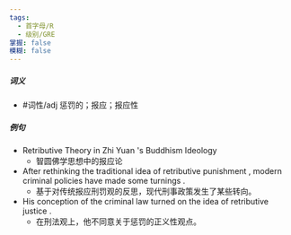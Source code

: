 ```yaml
---
tags:
  - 首字母/R
  - 级别/GRE
掌握: false
模糊: false
---
```

##### 词义
- #词性/adj  惩罚的；报应；报应性
##### 例句
- Retributive Theory in Zhi Yuan 's Buddhism Ideology
	- 智圆佛学思想中的报应论
- After rethinking the traditional idea of retributive punishment , modern criminal policies have made some turnings .
	- 基于对传统报应刑罚观的反思，现代刑事政策发生了某些转向。
- His conception of the criminal law turned on the idea of retributive justice .
	- 在刑法观上，他不同意关于惩罚的正义性观点。
